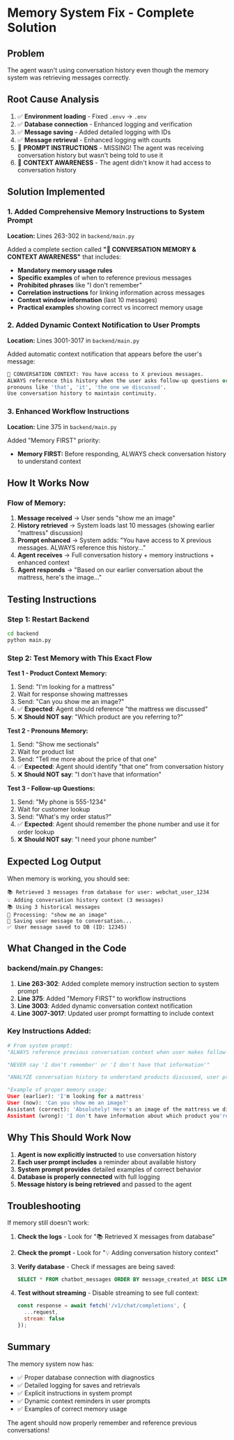 # Memory System Fix - Complete Solution

## Problem
The agent wasn't using conversation history even though the memory system was retrieving messages correctly.

## Root Cause Analysis
1. ✅ **Environment loading** - Fixed `.envv` → `.env`
2. ✅ **Database connection** - Enhanced logging and verification
3. ✅ **Message saving** - Added detailed logging with IDs
4. ✅ **Message retrieval** - Enhanced logging with counts
5. 🔴 **PROMPT INSTRUCTIONS** - MISSING! The agent was receiving conversation history but wasn't being told to use it
6. 🔴 **CONTEXT AWARENESS** - The agent didn't know it had access to conversation history

## Solution Implemented

### 1. Added Comprehensive Memory Instructions to System Prompt
**Location:** Lines 263-302 in `backend/main.py`

Added a complete section called **"🧠 CONVERSATION MEMORY & CONTEXT AWARENESS"** that includes:

- **Mandatory memory usage rules**
- **Specific examples** of when to reference previous messages
- **Prohibited phrases** like "I don't remember"
- **Correlation instructions** for linking information across messages
- **Context window information** (last 10 messages)
- **Practical examples** showing correct vs incorrect memory usage

### 2. Added Dynamic Context Notification to User Prompts
**Location:** Lines 3001-3017 in `backend/main.py`

Added automatic context notification that appears before the user's message:

```python
🧠 CONVERSATION CONTEXT: You have access to X previous messages. 
ALWAYS reference this history when the user asks follow-up questions or uses 
pronouns like 'that', 'it', 'the one we discussed'. 
Use conversation history to maintain continuity.
```

### 3. Enhanced Workflow Instructions
**Location:** Line 375 in `backend/main.py`

Added "Memory FIRST" priority:
- **Memory FIRST:** Before responding, ALWAYS check conversation history to understand context

## How It Works Now

### Flow of Memory:
1. **Message received** → User sends "show me an image"
2. **History retrieved** → System loads last 10 messages (showing earlier "mattress" discussion)
3. **Prompt enhanced** → System adds: "You have access to X previous messages. ALWAYS reference this history..."
4. **Agent receives** → Full conversation history + memory instructions + enhanced context
5. **Agent responds** → "Based on our earlier conversation about the mattress, here's the image..."

## Testing Instructions

### Step 1: Restart Backend
```bash
cd backend
python main.py
```

### Step 2: Test Memory with This Exact Flow

**Test 1 - Product Context Memory:**
1. Send: "I'm looking for a mattress"
2. Wait for response showing mattresses
3. Send: "Can you show me an image?"
4. ✅ **Expected**: Agent should reference "the mattress we discussed"
5. ❌ **Should NOT say**: "Which product are you referring to?"

**Test 2 - Pronouns Memory:**
1. Send: "Show me sectionals"
2. Wait for product list
3. Send: "Tell me more about the price of that one"
4. ✅ **Expected**: Agent should identify "that one" from conversation history
5. ❌ **Should NOT say**: "I don't have that information"

**Test 3 - Follow-up Questions:**
1. Send: "My phone is 555-1234"
2. Wait for customer lookup
3. Send: "What's my order status?"
4. ✅ **Expected**: Agent should remember the phone number and use it for order lookup
5. ❌ **Should NOT say**: "I need your phone number"

## Expected Log Output

When memory is working, you should see:

```
📚 Retrieved 3 messages from database for user: webchat_user_1234
💡 Adding conversation history context (3 messages)
📚 Using 3 historical messages
🤖 Processing: "show me an image"
💾 Saving user message to conversation...
✅ User message saved to DB (ID: 12345)
```

## What Changed in the Code

### backend/main.py Changes:
1. **Line 263-302**: Added complete memory instruction section to system prompt
2. **Line 375**: Added "Memory FIRST" to workflow instructions
3. **Line 3003**: Added dynamic conversation context notification
4. **Line 3007-3017**: Updated user prompt formatting to include context

### Key Instructions Added:

```python
# From system prompt:
"ALWAYS reference previous conversation context when user makes follow-up requests"

"NEVER say 'I don't remember' or 'I don't have that information'"

"ANALYZE conversation history to understand products discussed, user preferences, and conversation flow"

"Example of proper memory usage:
User (earlier): 'I'm looking for a mattress'
User (now): 'Can you show me an image?'
Assistant (correct): 'Absolutely! Here's an image of the mattress we discussed earlier.'
Assistant (wrong): 'I don't have information about which product you're referring to'"
```

## Why This Should Work Now

1. **Agent is now explicitly instructed** to use conversation history
2. **Each user prompt includes** a reminder about available history
3. **System prompt provides** detailed examples of correct behavior
4. **Database is properly connected** with full logging
5. **Message history is being retrieved** and passed to the agent

## Troubleshooting

If memory still doesn't work:

1. **Check the logs** - Look for "📚 Retrieved X messages from database"
2. **Check the prompt** - Look for "💡 Adding conversation history context"
3. **Verify database** - Check if messages are being saved:
   ```sql
   SELECT * FROM chatbot_messages ORDER BY message_created_at DESC LIMIT 5;
   ```

4. **Test without streaming** - Disable streaming to see full context:
   ```javascript
   const response = await fetch('/v1/chat/completions', {
     ...request,
     stream: false
   });
   ```

## Summary

The memory system now has:
- ✅ Proper database connection with diagnostics
- ✅ Detailed logging for saves and retrievals
- ✅ Explicit instructions in system prompt
- ✅ Dynamic context reminders in user prompts
- ✅ Examples of correct memory usage

The agent should now properly remember and reference previous conversations!

